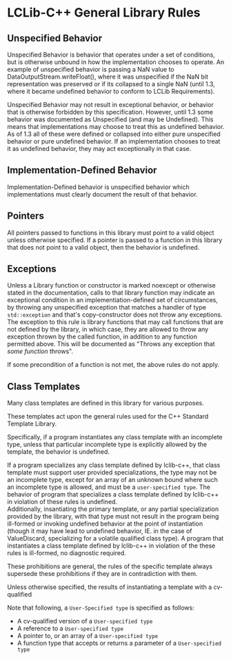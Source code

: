 # LCLib-C++ General Library Rules #

## Unspecified Behavior ##

Unspecified Behavior is behavior that operates under a set of conditions, but is otherwise unbound in how the implementation chooses to operate. An example of unspecified behavior is passing a NaN value to DataOutputStream.writeFloat(), where it was unspecified if the NaN bit representation was preserved or if its collapsed to a single NaN (until 1.3, where it became undefined behavior to conform to LCLib Requirements). 

Unspecified Behavior may not result in exceptional behavior, or behavior that is otherwise forbidden by this specification. However, until 1.3 some behavior was documented as Unspecified (and may be Undefined). This means that implementations may choose to treat this as undefined behavior. As of 1.3 all of these were defined or collapsed into either pure unspecified behavior or pure undefined behavior. If an implementation chooses to treat it as undefined behavior, they may act exceptionally in that case. 

## Implementation-Defined Behavior ##

Implementation-Defined behavior is unspecified behavior which implementations must clearly document the result of that behavior. 

## Pointers ##
All pointers passed to functions in this library must point to a valid object unless otherwise specified. If a pointer is passed to a function in this library that does not point to a valid object, then the behavior is undefined.

## Exceptions ##

Unless a Library function or constructor is marked noexcept or otherwise stated in the documentation, calls to that library function may indicate an exceptional condition in an implementiation-defined set of circumstances, by throwing any unspecified exception that matches a handler of type `std::exception` and that's copy-constructor does not throw any exceptions. 
The exception to this rule is library functions that may call functions that are not defined by the library, in which case, they are allowed to throw any exception thrown by the called function, in addition to any function permitted above. This will be documented as "Throws any exception that *some function* throws".

If some precondition of a function is not met, the above rules do not apply. 

## Class Templates ##

Many class templates are defined in this library for various purposes. 

These templates act upon the general rules used for the C++ Standard Template Library. 

Specifically, if a program instantiates any class template with an incomplete type, unless that particular incomplete type is explicitly allowed by the template, the behavior is undefined. 

If a program specializes any class template defined by lclib-c++, that class template must support user provided specializations, the type may not be an incomplete type, except for an array of an unknown bound where such an incomplete type is allowed, and must be a `user-specified type`. The behavior of program that specializes a class template defined by lclib-c++ in violation of these rules is undefined.  
 Additionally, insantiating the primary template, or any partial specialization provided by the library, with that type must not result in the program being ill-formed or invoking undefined behavior at the point of instantiation (though it may have lead to undefined behavior, IE. in the case of ValueDiscard, specializing for a volatile qualified class type). A program that instantiates a class template defined by lclib-c++ in violation of the these rules is ill-formed, no diagnostic required. 

These prohibitions are general, the rules of the specific template always supersede these prohibitions if they are in contradiction with them. 

Unless otherwise specified, the results of instantiating a template with a cv-qualified

Note that following, a `User-Specified type` is specified as follows:

* A cv-qualified version of a `User-specified type`
* A reference to a `User-specified type`
* A pointer to, or an array of a `User-specified type`
* A function type that accepts or returns a parameter of a `User-specified type`